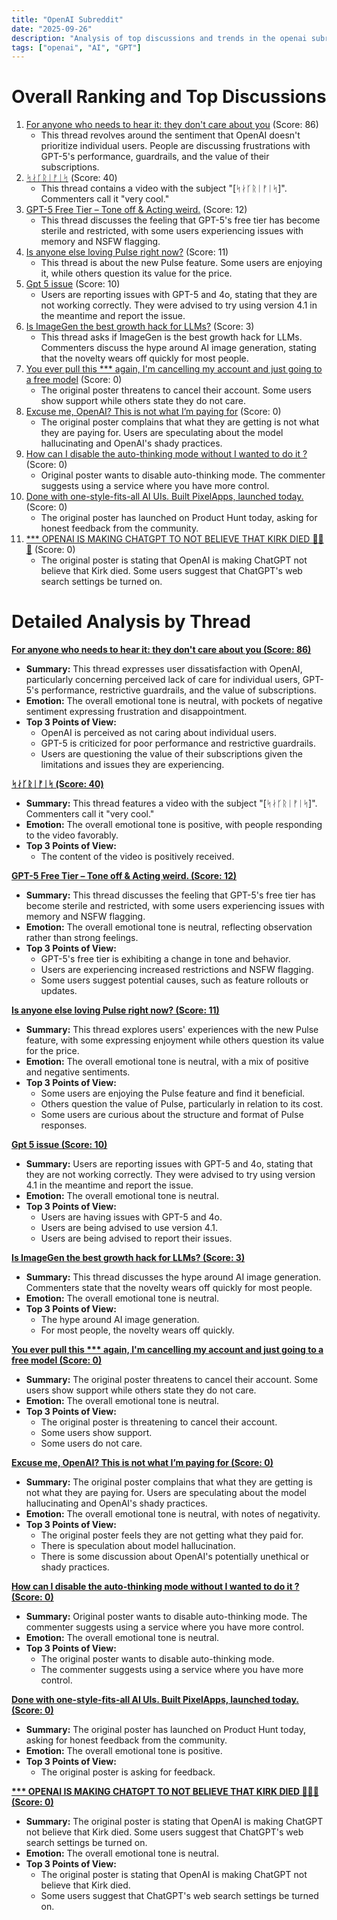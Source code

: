 ```yaml
---
title: "OpenAI Subreddit"
date: "2025-09-26"
description: "Analysis of top discussions and trends in the openai subreddit"
tags: ["openai", "AI", "GPT"]
---
```


# Overall Ranking and Top Discussions
1.  [For anyone who needs to hear it: they don't care about you](https://www.reddit.com/r/OpenAI/comments/1nr3t9k/for_anyone_who_needs_to_hear_it_they_dont_care/) (Score: 86)
    *   This thread revolves around the sentiment that OpenAI doesn't prioritize individual users. People are discussing frustrations with GPT-5's performance, guardrails, and the value of their subscriptions.
2.  [ᛋᛅᚴᚱᛁᚠᛁᛋ](https://v.redd.it/32on347ttirf1) (Score: 40)
    *   This thread contains a video with the subject "[ᛋᛅᚴᚱᛁᚠᛁᛋ]". Commenters call it "very cool."
3.  [GPT-5 Free Tier – Tone off & Acting weird.](https://www.reddit.com/r/OpenAI/comments/1nr0ebl/gpt5_free_tier_tone_off_acting_weird/) (Score: 12)
    *   This thread discusses the feeling that GPT-5's free tier has become sterile and restricted, with some users experiencing issues with memory and NSFW flagging.
4.  [Is anyone else loving Pulse right now?](https://www.reddit.com/r/OpenAI/comments/1nr7s6l/is_anyone_else_loving_pulse_right_now/) (Score: 11)
    *   This thread is about the new Pulse feature. Some users are enjoying it, while others question its value for the price.
5.  [Gpt 5 issue](https://www.reddit.com/r/OpenAI/comments/1nqy78z/gpt_5_issue/) (Score: 10)
    *   Users are reporting issues with GPT-5 and 4o, stating that they are not working correctly. They were advised to try using version 4.1 in the meantime and report the issue.
6.  [Is ImageGen the best growth hack for LLMs?](https://www.reddit.com/r/OpenAI/comments/1nr6qdr/is_imagegen_the_best_growth_hack_for_llms/) (Score: 3)
    *   This thread asks if ImageGen is the best growth hack for LLMs. Commenters discuss the hype around AI image generation, stating that the novelty wears off quickly for most people.
7.  [You ever pull this *** again, I'm cancelling my account and just going to a free model](https://i.redd.it/pgc7044tjjrf1.png) (Score: 0)
    *   The original poster threatens to cancel their account. Some users show support while others state they do not care.
8.  [Excuse me, OpenAI? This is not what I’m paying for](https://i.redd.it/qg50yp6bsjrf1.png) (Score: 0)
    *   The original poster complains that what they are getting is not what they are paying for. Users are speculating about the model hallucinating and OpenAI's shady practices.
9.  [How can I disable the auto-thinking mode without I wanted to do it ?](https://i.redd.it/s499m102wjrf1.jpeg) (Score: 0)
    *   Original poster wants to disable auto-thinking mode. The commenter suggests using a service where you have more control.
10. [Done with one-style-fits-all AI UIs. Built PixelApps, launched today.](https://www.reddit.com/r/OpenAI/comments/1nr1rav/done_with_onestylefitsall_ai_uis_built_pixelapps/) (Score: 0)
    *   The original poster has launched on Product Hunt today, asking for honest feedback from the community.
11. [*** OPENAI IS MAKING CHATGPT TO NOT BELIEVE THAT KIRK DIED 🤣🤣🤣](https://www.reddit.com/r/OpenAI/comments/1nr2nfb/lmao_openai_is_making_chatgpt_to_not_believe_that/) (Score: 0)
    *   The original poster is stating that OpenAI is making ChatGPT not believe that Kirk died. Some users suggest that ChatGPT's web search settings be turned on.

# Detailed Analysis by Thread
**[For anyone who needs to hear it: they don't care about you (Score: 86)](https://www.reddit.com/r/OpenAI/comments/1nr3t9k/for_anyone_who_needs_to_hear_it_they_dont_care/)**
*   **Summary:** This thread expresses user dissatisfaction with OpenAI, particularly concerning perceived lack of care for individual users, GPT-5's performance, restrictive guardrails, and the value of subscriptions.
*   **Emotion:** The overall emotional tone is neutral, with pockets of negative sentiment expressing frustration and disappointment.
*   **Top 3 Points of View:**
    *   OpenAI is perceived as not caring about individual users.
    *   GPT-5 is criticized for poor performance and restrictive guardrails.
    *   Users are questioning the value of their subscriptions given the limitations and issues they are experiencing.

**[ᛋᛅᚴᚱᛁᚠᛁᛋ (Score: 40)](https://v.redd.it/32on347ttirf1)**
*   **Summary:** This thread features a video with the subject "[ᛋᛅᚴᚱᛁᚠᛁᛋ]". Commenters call it "very cool."
*   **Emotion:** The overall emotional tone is positive, with people responding to the video favorably.
*   **Top 3 Points of View:**
    *   The content of the video is positively received.

**[GPT-5 Free Tier – Tone off & Acting weird. (Score: 12)](https://www.reddit.com/r/OpenAI/comments/1nr0ebl/gpt5_free_tier_tone_off_acting_weird/)**
*   **Summary:** This thread discusses the feeling that GPT-5's free tier has become sterile and restricted, with some users experiencing issues with memory and NSFW flagging.
*   **Emotion:** The overall emotional tone is neutral, reflecting observation rather than strong feelings.
*   **Top 3 Points of View:**
    *   GPT-5's free tier is exhibiting a change in tone and behavior.
    *   Users are experiencing increased restrictions and NSFW flagging.
    *   Some users suggest potential causes, such as feature rollouts or updates.

**[Is anyone else loving Pulse right now? (Score: 11)](https://www.reddit.com/r/OpenAI/comments/1nr7s6l/is_anyone_else_loving_pulse_right_now/)**
*   **Summary:** This thread explores users' experiences with the new Pulse feature, with some expressing enjoyment while others question its value for the price.
*   **Emotion:** The overall emotional tone is neutral, with a mix of positive and negative sentiments.
*   **Top 3 Points of View:**
    *   Some users are enjoying the Pulse feature and find it beneficial.
    *   Others question the value of Pulse, particularly in relation to its cost.
    *   Some users are curious about the structure and format of Pulse responses.

**[Gpt 5 issue (Score: 10)](https://www.reddit.com/r/OpenAI/comments/1nqy78z/gpt_5_issue/)**
*   **Summary:** Users are reporting issues with GPT-5 and 4o, stating that they are not working correctly. They were advised to try using version 4.1 in the meantime and report the issue.
*   **Emotion:** The overall emotional tone is neutral.
*   **Top 3 Points of View:**
    *   Users are having issues with GPT-5 and 4o.
    *   Users are being advised to use version 4.1.
    *   Users are being advised to report their issues.

**[Is ImageGen the best growth hack for LLMs? (Score: 3)](https://www.reddit.com/r/OpenAI/comments/1nr6qdr/is_imagegen_the_best_growth_hack_for_llms/)**
*   **Summary:** This thread discusses the hype around AI image generation. Commenters state that the novelty wears off quickly for most people.
*   **Emotion:** The overall emotional tone is neutral.
*   **Top 3 Points of View:**
    *   The hype around AI image generation.
    *   For most people, the novelty wears off quickly.

**[You ever pull this *** again, I'm cancelling my account and just going to a free model (Score: 0)](https://i.redd.it/pgc7044tjjrf1.png)**
*   **Summary:** The original poster threatens to cancel their account. Some users show support while others state they do not care.
*   **Emotion:** The overall emotional tone is neutral.
*   **Top 3 Points of View:**
    *   The original poster is threatening to cancel their account.
    *   Some users show support.
    *   Some users do not care.

**[Excuse me, OpenAI? This is not what I’m paying for (Score: 0)](https://i.redd.it/qg50yp6bsjrf1.png)**
*   **Summary:** The original poster complains that what they are getting is not what they are paying for. Users are speculating about the model hallucinating and OpenAI's shady practices.
*   **Emotion:** The overall emotional tone is neutral, with notes of negativity.
*   **Top 3 Points of View:**
    *   The original poster feels they are not getting what they paid for.
    *   There is speculation about model hallucination.
    *   There is some discussion about OpenAI's potentially unethical or shady practices.

**[How can I disable the auto-thinking mode without I wanted to do it ? (Score: 0)](https://i.redd.it/s499m102wjrf1.jpeg)**
*   **Summary:** Original poster wants to disable auto-thinking mode. The commenter suggests using a service where you have more control.
*   **Emotion:** The overall emotional tone is neutral.
*   **Top 3 Points of View:**
    *   The original poster wants to disable auto-thinking mode.
    *   The commenter suggests using a service where you have more control.

**[Done with one-style-fits-all AI UIs. Built PixelApps, launched today. (Score: 0)](https://www.reddit.com/r/OpenAI/comments/1nr1rav/done_with_onestylefitsall_ai_uis_built_pixelapps/)**
*   **Summary:** The original poster has launched on Product Hunt today, asking for honest feedback from the community.
*   **Emotion:** The overall emotional tone is positive.
*   **Top 3 Points of View:**
    *   The original poster is asking for feedback.

**[*** OPENAI IS MAKING CHATGPT TO NOT BELIEVE THAT KIRK DIED 🤣🤣🤣 (Score: 0)](https://www.reddit.com/r/OpenAI/comments/1nr2nfb/lmao_openai_is_making_chatgpt_to_not_believe_that/)**
*   **Summary:** The original poster is stating that OpenAI is making ChatGPT not believe that Kirk died. Some users suggest that ChatGPT's web search settings be turned on.
*   **Emotion:** The overall emotional tone is neutral.
*   **Top 3 Points of View:**
    *   The original poster is stating that OpenAI is making ChatGPT not believe that Kirk died.
    *   Some users suggest that ChatGPT's web search settings be turned on.

